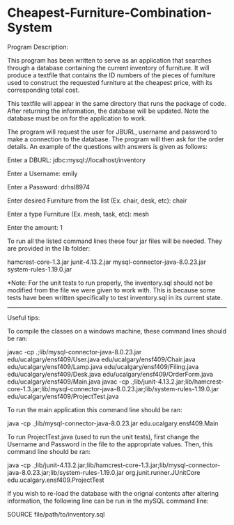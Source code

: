 # Cheapest-Furniture-Combination-System
Program Description:

This program has been written to serve as an application that searches through a database containing the current inventory of furniture.
It will produce a textfile that contains the ID numbers of the pieces of furniture used to construct the requested furniture at the 
cheapest price, with its corresponding total cost.

This textfile will appear in the same directory that runs the package of code. After returning the information, the database will be 
updated. Note the database must be on for the application to work.

The program will request the user for JBURL, username and password to make a connection to the database. The program will then ask for 
the order details. An example of the questions with answers is given as follows:

Enter a DBURL:
jdbc:mysql://localhost/inventory

Enter a Username:
emily

Enter a Password:
drhsl8974

Enter desired Furniture from the list (Ex. chair, desk, etc):
chair

Enter a type Furniture (Ex. mesh, task, etc):
mesh

Enter the amount:
1

To run all the listed command lines these four jar files will be needed. They are provided in the lib folder:

hamcrest-core-1.3.jar
junit-4.13.2.jar
mysql-connector-java-8.0.23.jar
system-rules-1.19.0.jar

*Note: For the unit tests to run properly, the inventory.sql should not be modified from the file we were given to work with. This is
because some tests have been written specifically to test inventory.sql in its current state.

----------------------------------------------------------------------------------------------------------------------------------------
Useful tips:

To compile the classes on a windows machine, these command lines should be ran:

javac -cp .;lib/mysql-connector-java-8.0.23.jar edu/ucalgary/ensf409/User.java edu/ucalgary/ensf409/Chair.java edu/ucalgary/ensf409/Lamp.java edu/ucalgary/ensf409/Filing.java edu/ucalgary/ensf409/Desk.java edu/ucalgary/ensf409/OrderForm.java edu/ucalgary/ensf409/Main.java
javac -cp .;lib/junit-4.13.2.jar;lib/hamcrest-core-1.3.jar;lib/mysql-connector-java-8.0.23.jar;lib/system-rules-1.19.0.jar edu/ucalgary/ensf409/ProjectTest.java

To run the main application this command line should be ran:

java -cp .;lib/mysql-connector-java-8.0.23.jar edu.ucalgary.ensf409.Main

To run ProjectTest.java (used to run the unit tests), first change the Username and Password in the file to the appropriate values. Then, this command line should be ran:

java -cp .;lib/junit-4.13.2.jar;lib/hamcrest-core-1.3.jar;lib/mysql-connector-java-8.0.23.jar;lib/system-rules-1.19.0.jar org.junit.runner.JUnitCore edu.ucalgary.ensf409.ProjectTest



If you wish to re-load the database with the orignal contents after altering information, the following line can be run in the mySQL command line:

SOURCE file/path/to/inventory.sql
